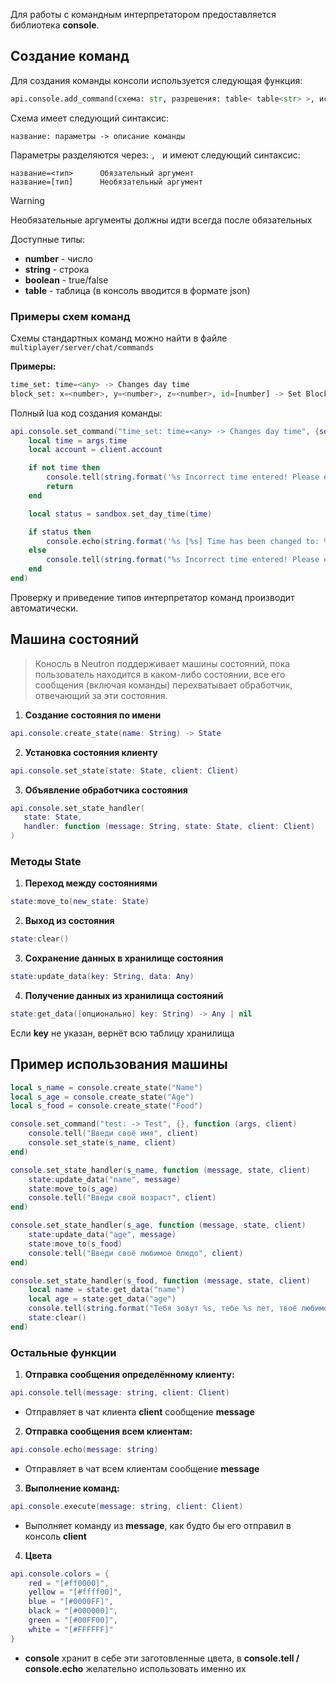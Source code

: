 Для работы с командным интерпретатором предоставляется библиотека **console**.
## Создание команд

Для создания команды консоли используется следующая функция:

```python
api.console.add_command(схема: str, разрешения: table< table<str> >, исполнитель: function)
```

Схема имеет следующий синтаксис:

```
название: параметры -> описание команды
```

Параметры разделяются через:  `, ` и имеют следующий синтаксис:

```
название=<тип>      Обязательный аргумент
название=[тип]      Необязательный аргумент
```

>[!WARNING]
>Необязательные аргументы должны идти всегда после обязательных

Доступные типы:
- **number** - число
- **string** - строка
- **boolean** - true/false
- **table** - таблица (в консоль вводится в формате json)

### Примеры схем команд

Схемы стандартных команд можно найти в файле `multiplayer/server/chat/commands`

**Примеры:**

```python
time_set: time=<any> -> Changes day time
block_set: x=<number>, y=<number>, z=<number>, id=[number] -> Set Block
```

Полный lua код создания команды:

```lua
api.console.set_command("time_set: time=<any> -> Changes day time", {server={"time_management"}}, function (args, client)
    local time = args.time
    local account = client.account

    if not time then
        console.tell(string.format('%s Incorrect time entered! Please enter a number between 0 and 1', console.colors.red), client)
        return
    end

    local status = sandbox.set_day_time(time)

    if status then
        console.echo(string.format('%s [%s] Time has been changed to: %s', console.colors.yellow, account.username, time))
    else
        console.tell(string.format("%s Incorrect time entered! Please enter a number between 0 and 1", console.colors.red), client)
    end
end)
```

Проверку и приведение типов интерпретатор команд производит автоматически.

## Машина состояний

>Коносль в Neutron поддерживает машины состояний, пока пользователь находится в каком-либо состоянии, все его сообщения (включая команды) перехватывает обработчик, отвечающий за эти состояния.

1. **Создание состояния по имени**
```lua
api.console.create_state(name: String) -> State
```

2. **Установка состояния клиенту**
```lua
api.console.set_state(state: State, client: Client)
```

3. **Объявление обработчика состояния**
```lua
api.console.set_state_handler(
   state: State, 
   handler: function (message: String, state: State, client: Client)
)
```

### Методы **State**

1. **Переход между состояниями**
```lua
state:move_to(new_state: State)
```

2. **Выход из состояния**
```lua
state:clear()
```

3. **Сохранение данных в хранилище состояния**
```lua
state:update_data(key: String, data: Any)
```

4. **Получение данных из хранилища состояний**
```lua
state:get_data([опционально] key: String) -> Any | nil
```
Если **key** не указан, вернёт всю таблицу хранилища

## Пример использования машины
```lua
local s_name = console.create_state("Name")
local s_age = console.create_state("Age")
local s_food = console.create_state("Food")

console.set_command("test: -> Test", {}, function (args, client)
    console.tell("Введи своё имя", client)
    console.set_state(s_name, client)
end)

console.set_state_handler(s_name, function (message, state, client)
    state:update_data("name", message)
    state:move_to(s_age)
    console.tell("Введи свой возраст", client)
end)

console.set_state_handler(s_age, function (message, state, client)
    state:update_data("age", message)
    state:move_to(s_food)
    console.tell("Введи своё любимое блюдо", client)
end)

console.set_state_handler(s_food, function (message, state, client)
    local name = state:get_data("name")
    local age = state:get_data("age")
    console.tell(string.format("Тебя зовут %s, тебе %s лет, твоё любимое блюдо - %s", name, age, message), client)
    state:clear()
end)
```

### Остальные функции

1. **Отправка сообщения определённому клиенту:**
```lua
api.console.tell(message: string, client: Client)
```
   - Отправляет в чат клиента **client** сообщение **message**

2. **Отправка сообщения всем клиентам:**
```lua
api.console.echo(message: string)
```
   - Отправляет в чат всем клиентам сообщение **message**

3. **Выполнение команд:**
```lua
api.console.execute(message: string, client: Client)
```
   - Выполняет команду из **message**, как будто бы его отправил в консоль **client**

4. **Цвета**
```lua
api.console.colors = {
    red = "[#ff0000]",
    yellow = "[#ffff00]",
    blue = "[#0000FF]",
    black = "[#000000]",
    green = "[#00FF00]",
    white = "[#FFFFFF]"
}
```
- **console** хранит в себе эти заготовленные цвета, в **console.tell / console.echo** желательно использовать именно их
